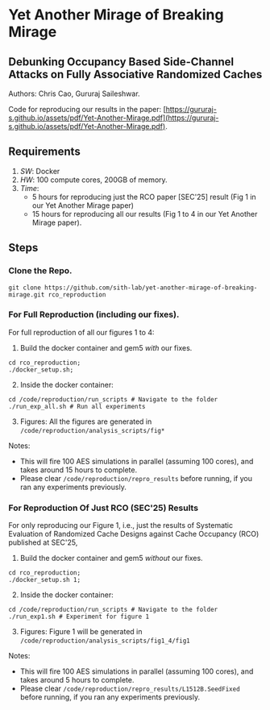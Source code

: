 # Yet Another Mirage of Breaking Mirage
## **Debunking Occupancy Based Side-Channel Attacks on Fully Associative Randomized Caches**

Authors: Chris Cao, Gururaj Saileshwar.

Code for reproducing our results in the paper: [https://gururaj-s.github.io/assets/pdf/Yet-Another-Mirage.pdf](https://gururaj-s.github.io/assets/pdf/Yet-Another-Mirage.pdf).

## Requirements
1. *SW*: Docker
2. *HW*: 100 compute cores, 200GB of memory.
3. *Time*:
   - 5 hours for reproducing just the RCO paper [SEC'25] result (Fig 1 in our Yet Another Mirage paper)
   - 15 hours for reproducing all our results (Fig 1 to 4 in our Yet Another Mirage paper).


## Steps

### Clone the Repo.

```
git clone https://github.com/sith-lab/yet-another-mirage-of-breaking-mirage.git rco_reproduction
```


### For Full Reproduction (including our fixes).

For full reproduction of all our figures 1 to 4:

1. Build the docker container and gem5 *with* our fixes. 
```
cd rco_reproduction;
./docker_setup.sh;
```

2. Inside the docker container:
```
cd /code/reproduction/run_scripts # Navigate to the folder
./run_exp_all.sh # Run all experiments
```

3. Figures:
All the figures are generated in `/code/reproduction/analysis_scripts/fig*`

Notes:
* This will fire 100 AES simulations in parallel (assuming 100 cores), and takes around 15 hours to complete.
* Please clear `/code/reproduction/repro_results` before running, if you ran any experiments previously.


### For Reproduction Of Just RCO (SEC'25) Results

For only reproducing our Figure 1, i.e., just the results of Systematic Evaluation of Randomized Cache Designs against Cache Occupancy (RCO) published at SEC'25,

1. Build the docker container and gem5 *without* our fixes. 
```
cd rco_reproduction;
./docker_setup.sh 1;
```

2. Inside the docker container:
```
cd /code/reproduction/run_scripts # Navigate to the folder
./run_exp1.sh # Experiment for figure 1
```

3. Figures:
Figure 1 will be generated in `/code/reproduction/analysis_scripts/fig1_4/fig1`

Notes:
* This will fire 100 AES simulations in parallel (assuming 100 cores), and takes around 5 hours to complete.
* Please clear `/code/reproduction/repro_results/L1512B.SeedFixed` before running, if you ran any experiments previously.




